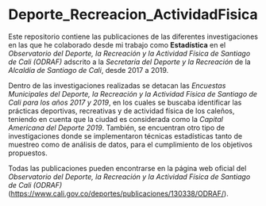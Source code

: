 # Deporte_Recreacion_ActividadFisica

Este repositorio contiene las publicaciones de las diferentes investigaciones en las que he colaborado desde mi trabajo como **Estadística** en el *Observatorio del Deporte, la Recreación y la Actividad Física de Santiago de Cali (ODRAF)* adscrito a la *Secretaría del Deporte y la Recreación* de la *Alcaldía de Santiago de Cali*, desde 2017 a 2019.

Dentro de las investigaciones realizadas se detacan las *Encuestas Municipales del Deporte, la Recreación y la Actividad Física de Santiago de Cali para los años 2017 y 2019*, en los cuales se buscaba identificar las prácticas deportivas, recreativas y de actividad física de los caleños, teniendo en cuenta que la ciudad es considerada como la *Capital Americana del Deporte 2019*. También, se encuentran otro tipo de investigaciones donde se implementaron técnicas estadísticas tanto de muestreo como de análisis de datos, para el cumplimiento de los objetivos propuestos.

Todas las publicaciones pueden encontrarse en la página web oficial del *Observatorio del Deporte, la Recreación y la Actividad Física de Santiago de Cali (ODRAF)* (https://www.cali.gov.co/deportes/publicaciones/130338/ODRAF/).
